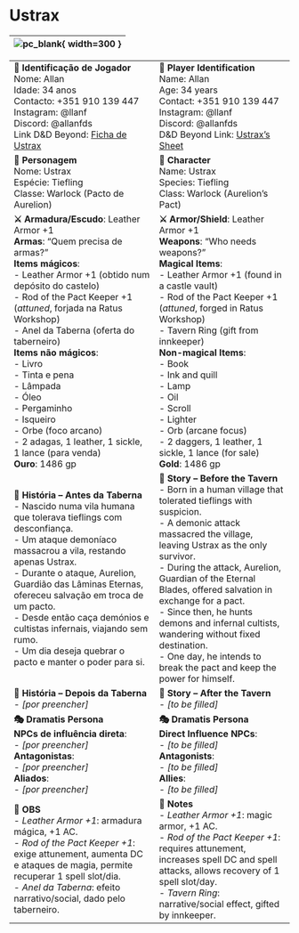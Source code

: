 # Ustrax

| ![pc_blank](assets/pc/pc_blank.png){ width=300 } |
| ------------------------------------------------ |

|                                                                                                                                                                                                                                                              |                                                                                                                                                                                                                                                            |
| ------------------------------------------------------------------------------------------------------------------------------------------------------------------------------------------------------------------------------------------------------------ | ---------------------------------------------------------------------------------------------------------------------------------------------------------------------------------------------------------------------------------------------------------- |
| **📜 Identificação de Jogador**<br>Nome: Allan<br>Idade: 34 anos<br>Contacto: +351 910 139 447<br>Instagram: @llanf<br>Discord: @allanfds<br>Link D&D Beyond: [Ficha de Ustrax](https://www.dndbeyond.com/characters/140969823)                               | **📜 Player Identification**<br>Name: Allan<br>Age: 34 years<br>Contact: +351 910 139 447<br>Instagram: @llanf<br>Discord: @allanfds<br>D&D Beyond Link: [Ustrax’s Sheet](https://www.dndbeyond.com/characters/140969823)                                   |
| **🧙 Personagem**<br>Nome: Ustrax<br>Espécie: Tiefling<br>Classe: Warlock (Pacto de Aurelion)                                                                                                                         | **🧙 Character**<br>Name: Ustrax<br>Species: Tiefling<br>Class: Warlock (Aurelion’s Pact)                                                                                                                           |
| **⚔️ Armadura/Escudo**: Leather Armor +1<br>**Armas**: “Quem precisa de armas?”<br>**Items mágicos**:<br>- Leather Armor +1 (obtido num depósito do castelo)<br>- Rod of the Pact Keeper +1 (*attuned*, forjada na Ratus Workshop)<br>- Anel da Taberna (oferta do taberneiro)<br>**Items não mágicos**:<br>- Livro<br>- Tinta e pena<br>- Lâmpada<br>- Óleo<br>- Pergaminho<br>- Isqueiro<br>- Orbe (foco arcano)<br>- 2 adagas, 1 leather, 1 sickle, 1 lance (para venda)<br>**Ouro**: 1486 gp | **⚔️ Armor/Shield**: Leather Armor +1<br>**Weapons**: “Who needs weapons?”<br>**Magical Items**:<br>- Leather Armor +1 (found in a castle vault)<br>- Rod of the Pact Keeper +1 (*attuned*, forged in Ratus Workshop)<br>- Tavern Ring (gift from innkeeper)<br>**Non-magical Items**:<br>- Book<br>- Ink and quill<br>- Lamp<br>- Oil<br>- Scroll<br>- Lighter<br>- Orb (arcane focus)<br>- 2 daggers, 1 leather, 1 sickle, 1 lance (for sale)<br>**Gold**: 1486 gp |
| **📖 História – Antes da Taberna**<br>- Nascido numa vila humana que tolerava tieflings com desconfiança.<br>- Um ataque demoníaco massacrou a vila, restando apenas Ustrax.<br>- Durante o ataque, Aurelion, Guardião das Lâminas Eternas, ofereceu salvação em troca de um pacto.<br>- Desde então caça demónios e cultistas infernais, viajando sem rumo.<br>- Um dia deseja quebrar o pacto e manter o poder para si. | **📖 Story – Before the Tavern**<br>- Born in a human village that tolerated tieflings with suspicion.<br>- A demonic attack massacred the village, leaving Ustrax as the only survivor.<br>- During the attack, Aurelion, Guardian of the Eternal Blades, offered salvation in exchange for a pact.<br>- Since then, he hunts demons and infernal cultists, wandering without fixed destination.<br>- One day, he intends to break the pact and keep the power for himself. |
| **📖 História – Depois da Taberna**<br>- *[por preencher]*                                                                                                                                                                                                  | **📖 Story – After the Tavern**<br>- *[to be filled]*                                                                                                                                                                                                      |
| **🎭 Dramatis Persona**<br>**NPCs de influência direta**:<br>- *[por preencher]*<br>**Antagonistas**:<br>- *[por preencher]*<br>**Aliados**:<br>- *[por preencher]*                                                                                          | **🎭 Dramatis Persona**<br>**Direct Influence NPCs**:<br>- *[to be filled]*<br>**Antagonists**:<br>- *[to be filled]*<br>**Allies**:<br>- *[to be filled]*                                                                                                  |
| **🔮 OBS**<br>- *Leather Armor +1*: armadura mágica, +1 AC.<br>- *Rod of the Pact Keeper +1*: exige attunement, aumenta DC e ataques de magia, permite recuperar 1 spell slot/dia.<br>- *Anel da Taberna*: efeito narrativo/social, dado pelo taberneiro. | **🔮 Notes**<br>- *Leather Armor +1*: magic armor, +1 AC.<br>- *Rod of the Pact Keeper +1*: requires attunement, increases spell DC and spell attacks, allows recovery of 1 spell slot/day.<br>- *Tavern Ring*: narrative/social effect, gifted by innkeeper. |
